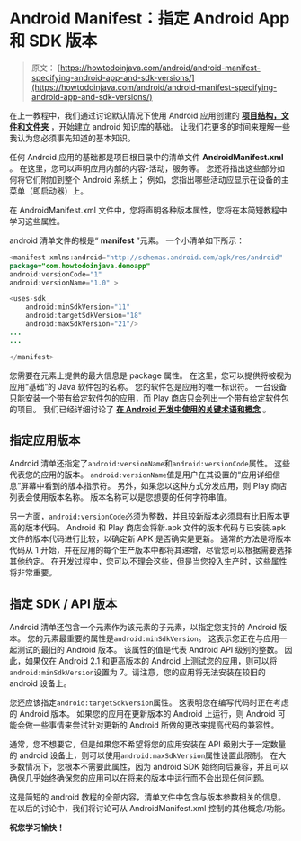 # Android Manifest：指定 Android App 和 SDK 版本

> 原文： [https://howtodoinjava.com/android/android-manifest-specifying-android-app-and-sdk-versions/](https://howtodoinjava.com/android/android-manifest-specifying-android-app-and-sdk-versions/)

在上一教程中，我们通过讨论默认情况下使用 Android 应用创建的 [**项目结构，文件和文件夹**](//howtodoinjava.com/android/android-tutorial-android-project-structure-files-and-resources/ "Android Tutorial : Android Project Structure, Files and Resources") ，开始建立 android 知识库的基础。 让我们花更多的时间来理解一些我认为您必须事先知道的基本知识。

任何 Android 应用的基础都是项目根目录中的清单文件 **AndroidManifest.xml** 。 在这里，您可以声明应用内部的内容-活动，服务等。 您还将指出这些部分如何将它们附加到整个 Android 系统上； 例如，您指出哪些活动应显示在设备的主菜单（即启动器）上。

在 AndroidManifest.xml 文件中，您将声明各种版本属性，您将在本简短教程中学习这些属性。

android 清单文件的根是“ **manifest** ”元素。 一个小清单如下所示：

```java
<manifest xmlns:android="http://schemas.android.com/apk/res/android"
package="com.howtodoinjava.demoapp"
android:versionCode="1"
android:versionName="1.0" >

<uses-sdk
	android:minSdkVersion="11"
	android:targetSdkVersion="18" 
	android:maxSdkVersion="21"/>
...
...

</manifest>

```

您需要在元素上提供的最大信息是 package 属性。 在这里，您可以提供将被视为应用“基础”的 Java 软件包的名称。 您的软件包是应用的唯一标识符。 一台设备只能安装一个带有给定软件包的应用，而 Play 商店只会列出一个带有给定软件包的项目。 我们已经详细讨论了 [**在 Android 开发中使用的关键术语和概念**](//howtodoinjava.com/android/android-tutorial-key-concepts/ "Android Tutorial : Key Concepts") 。

## 指定应用版本

Android 清单还指定了`android:versionName`和`android:versionCode`属性。 这些代表您的应用的版本。 `android:versionName`值是用户在其设置的“应用详细信息”屏幕中看到的版本指示符。 另外，如果您以这种方式分发应用，则 Play 商店列表会使用版本名称。 版本名称可以是您想要的任何字符串值。

另一方面，`android:versionCode`必须为整数，并且较新版本必须具有比旧版本更高的版本代码。 Android 和 Play 商店会将新.apk 文件的版本代码与已安装.apk 文件的版本代码进行比较，以确定新 APK 是否确实是更新。 通常的方法是将版本代码从 1 开始，并在应用的每个生产版本中都将其递增，尽管您可以根据需要选择其他约定。 在开发过程中，您可以不理会这些，但是当您投入生产时，这些属性将非常重要。

## 指定 SDK / API 版本

Android 清单还包含一个元素作为该元素的子元素，以指定您支持的 Android 版本。 您的元素最重要的属性是`android:minSdkVersion`。 这表示您正在与应用一起测试的最旧的 Android 版本。 该属性的值是代表 Android API 级别的整数。 因此，如果仅在 Android 2.1 和更高版本的 Android 上测试您的应用，则可以将`android:minSdkVersion`设置为 7。请注意，您的应用将无法安装在较旧的 android 设备上。

您还应该指定`android:targetSdkVersion`属性。 这表明您在编写代码时正在考虑的 Android 版本。 如果您的应用在更新版本的 Android 上运行，则 Android 可能会做一些事情来尝试针对更新的 Android 所做的更改来提高代码的兼容性。

通常，您不想要它，但是如果您不希望将您的应用安装在 API 级别大于一定数量的 android 设备上，则可以使用`android:maxSdkVersion`属性设置此限制。 在大多数情况下，您根本不需要此属性，因为 android SDK 始终向后兼容，并且可以确保几乎始终确保您的应用可以在将来的版本中运行而不会出现任何问题。

这是简短的 android 教程的全部内容，清单文件中包含与版本参数相关的信息。 在以后的讨论中，我们将讨论可从 AndroidManifest.xml 控制的其他概念/功能。

**祝您学习愉快！**
